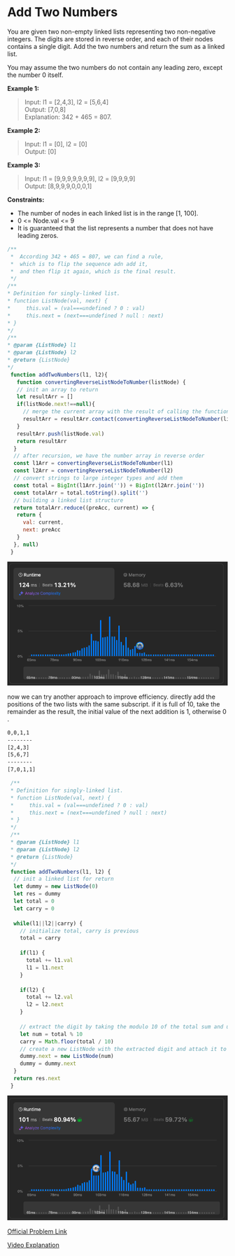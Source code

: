 # Add Two Numbers

You are given two non-empty linked lists representing two non-negative integers.
The digits are stored in reverse order, and each of their nodes contains a single digit.
Add the two numbers and return the sum as a linked list.

You may assume the two numbers do not contain any leading zero, except the number 0 itself.

**Example 1:**
> Input: l1 = [2,4,3], l2 = [5,6,4] </br>
> Output: [7,0,8]  </br>
> Explanation: 342 + 465 = 807.

**Example 2:**
> Input: l1 = [0], l2 = [0]  </br>
> Output: [0]

**Example 3:**
> Input: l1 = [9,9,9,9,9,9,9], l2 = [9,9,9,9]  </br>
> Output: [8,9,9,9,0,0,0,1]

**Constraints:**

- The number of nodes in each linked list is in the range [1, 100].
- 0 <= Node.val <= 9
- It is guaranteed that the list represents a number that does not have leading zeros.
  
 ```javascript
 /**
  *  According 342 + 465 = 807, we can find a rule,
  *  which is to flip the sequence adn add it, 
  *  and then flip it again, which is the final result.
  */
 /**
 * Definition for singly-linked list.
 * function ListNode(val, next) {
 *     this.val = (val===undefined ? 0 : val)
 *     this.next = (next===undefined ? null : next)
 * }
 */
 /**
 * @param {ListNode} l1
 * @param {ListNode} l2
 * @return {ListNode}
 */
  function addTwoNumbers(l1, l2){
    function convertingReverseListNodeToNumber(listNode) {
    // init an array to return
    let resultArr = []
    if(listNode.next!==null){
      // merge the current array with the result of calling the function again
      resultArr = resultArr.contact(convertingReverseListNodeToNumber(listNode.next))
    }
    resultArr.push(listNode.val)
    return resultArr
   }
   // after recursion, we have the number array in reverse order
   const l1Arr = convertingReverseListNodeToNumber(l1)
   const l2Arr = convertingReverseListNodeToNumber(l2)
   // convert strings to large integer types and add them
   const total = BigInt(l1Arr.join('')) + BigInt(l2Arr.join(''))
   const totalArr = total.toString().split('')
   // building a linked list structure
   return totalArr.reduce((preAcc, current) => {
    return {
      val: current,
      next: preAcc
    }
   }, null)
  }
```

![alt text](./image/2addTwoNumber01.png)

now we can try another approach to improve efficiency.
directly add the positions of the two lists with the same subscript.
if it is full of 10, take the remainder as the result, the initial value of the next addition is 1, otherwise 0
.

```bash
0,0,1,1 
--------
[2,4,3]
[5,6,7]
--------
[7,0,1,1]
```

```javascript
 /**
 * Definition for singly-linked list.
 * function ListNode(val, next) {
 *     this.val = (val===undefined ? 0 : val)
 *     this.next = (next===undefined ? null : next)
 * }
 */
 /**
 * @param {ListNode} l1
 * @param {ListNode} l2
 * @return {ListNode}
 */
 function addTwoNumbers(l1, l2) {
  // init a linked list for return
  let dummy = new ListNode(0)
  let res = dummy
  let total = 0
  let carry = 0
  
  while(l1||l2||carry) {
    // initialize total, carry is previous 
    total = carry

    if(l1) {
      total += l1.val
      l1 = l1.next
    }

    if(l2) {
      total += l2.val
      l2 = l2.next
    }

    // extract the digit by taking the modulo 10 of the total sum and update the carry for the next iteration by dividing the total sum by 10.
    let num = total % 10
    carry = Math.floor(total / 10)
    // create a new ListNode with the extracted digit and attach it to the result linked list
    dummy.next = new ListNode(num)
    dummy = dummy.next
  }
  return res.next
 }
```

![alt text](./image/2addTwoNumber02.png)

[Official Problem Link](https://leetcode.com/problems/add-two-numbers/description/)

[Video Explanation](https://www.youtube.com/watch?v=RRD_5UKs4tw)
